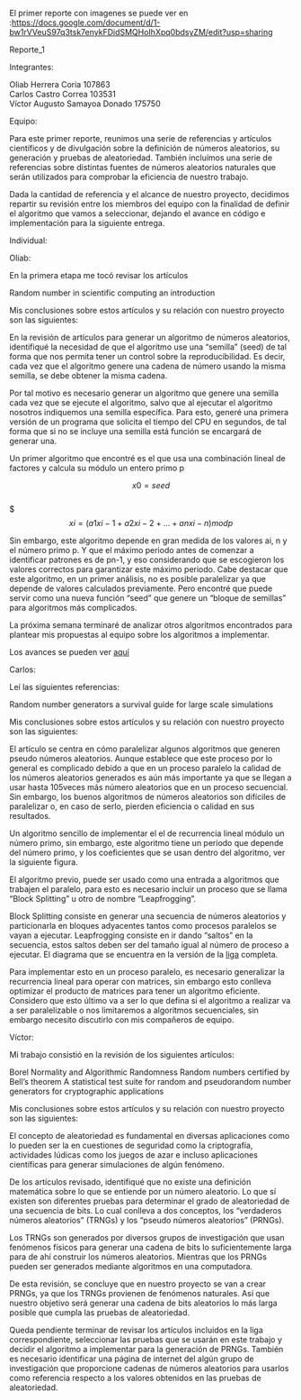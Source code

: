 
El primer reporte con imagenes se puede ver en :https://docs.google.com/document/d/1-bw1rVVeuS97q3tsk7enykFDidSMQHoIhXpq0bdsyZM/edit?usp=sharing


Reporte_1

Integrantes:

Oliab Herrera Coria 107863  
Carlos Castro Correa 103531  
Víctor Augusto Samayoa Donado 175750  

Equipo:

Para este primer reporte, reunimos una serie de referencias y artículos científicos y de divulgación sobre la definición de números aleatorios, su generación y pruebas de aleatoriedad. También incluímos una serie de referencias sobre distintas fuentes de números aleatorios naturales que serán utilizados para comprobar la eficiencia de nuestro trabajo.

Dada la cantidad de referencia y el alcance de nuestro proyecto, decidimos repartir su revisión entre los miembros del equipo con la finalidad de definir el algoritmo que vamos a seleccionar, dejando el avance en código e implementación para la siguiente entrega.


Individual: 

Oliab:

En la primera etapa me tocó revisar los artículos

Random number in scientific computing an introduction

Mis conclusiones sobre estos artículos y su relación con nuestro proyecto son las siguientes:

En la revisión de artículos para generar un algoritmo de números aleatorios, identifiqué la necesidad de que el algoritmo use una “semilla” (seed) de tal forma que nos permita tener un control sobre la reproducibilidad. Es decir, cada vez que el algoritmo genere una cadena de número usando la misma semilla, se debe obtener la misma cadena. 

Por tal motivo es necesario generar un algoritmo que genere una semilla cada vez que se ejecute el algoritmo, salvo que al ejecutar el algoritmo nosotros indiquemos una semilla específica. Para esto, generé una primera versión de un programa que solicita el tiempo del CPU en segundos, de tal forma que si no se incluye una semilla está función se encargará de generar una.

Un primer algoritmo que encontré es el que usa una combinación lineal de factores y calcula su módulo un entero primo p

$$x0=seed$$    
$$$xi= (a1xi-1 + a2xi-2 +... + anxi-n ) mod p$$

Sin embargo, este algoritmo depende en gran medida de los valores ai, n y el número primo p. Y que el máximo periodo antes de comenzar a identificar patrones es de pn-1, y eso considerando que se escogieron los valores correctos para garantizar este máximo periodo. Cabe destacar que este algoritmo, en un primer análisis, no es posible paralelizar ya que depende de valores calculados previamente. Pero encontré que puede servir como una nueva función “seed” que genere un “bloque de semillas” para algoritmos más complicados.

La próxima semana terminaré de analizar otros algoritmos encontrados para plantear mis propuestas al equipo sobre los algoritmos a implementar.

Los avances se pueden ver [aquí](https://github.com/oliab/analisis-numerico-computo-cientifico/tree/mno-2018-1/proyecto_final/proyectos/equipos/equipo_12/avance_17_04_18/codigo)


Carlos:

Leí las siguientes referencias:

Random number generators a survival guide for large scale simulations

Mis conclusiones sobre estos artículos y su relación con nuestro proyecto son las siguientes:

El artículo se centra en cómo paralelizar algunos algoritmos que generen pseudo números aleatorios. Aunque establece que este proceso por lo general es complicado debido a que en un proceso paralelo la calidad de los números aleatorios generados es aún más importante ya que se llegan a usar hasta 105veces más número aleatorios que en un proceso secuencial. Sin embargo, los buenos algoritmos de números aleatorios son difíciles de paralelizar o, en caso de serlo, pierden eficiencia o calidad en sus resultados.

Un algoritmo sencillo de implementar el el de recurrencia lineal módulo un número primo, sin embargo, este algoritmo tiene un periodo que depende del número primo, y los coeficientes que se usan dentro del algoritmo, ver la siguiente figura.

El algoritmo previo, puede ser usado como una entrada a algoritmos que trabajen el paralelo, para esto es necesario incluir un proceso que se llama “Block Splitting” u otro de nombre “Leapfrogging”.

Block Splitting consiste en generar una secuencia de números aleatorios y particionarla en bloques adyacentes tantos como procesos paralelos se vayan a ejecutar. Leapfrogging consiste en ir dando “saltos” en la secuencia, estos saltos deben ser del tamaño igual al número de proceso a ejecutar. El diagrama que se encuentra en la versión de la [liga](https://docs.google.com/document/d/1-bw1rVVeuS97q3tsk7enykFDidSMQHoIhXpq0bdsyZM/edit?usp=sharing) completa.



Para implementar esto en un proceso paralelo, es necesario generalizar la recurrencia  lineal para operar con matrices, sin embargo esto conlleva optimizar el producto de matrices para tener un algoritmo eficiente. Considero que esto último va a ser lo que defina si el algoritmo a realizar va a ser paralelizable o nos limitaremos a algoritmos secuenciales, sin embargo necesito discutirlo con mis compañeros de equipo.


Víctor:

Mi trabajo consistió en la revisión de los siguientes artículos:

Borel Normality and Algorithmic Randomness
Random numbers certified by Bell’s theorem
A statistical test suite for random and pseudorandom number generators for cryptographic applications

Mis conclusiones sobre estos artículos y su relación con nuestro proyecto son las siguientes:

El concepto de aleatoriedad es fundamental en diversas aplicaciones como lo pueden ser la en cuestiones de seguridad como la criptografía, actividades lúdicas como los juegos de azar e incluso aplicaciones científicas para generar simulaciones de algún fenómeno.

De los artículos revisado, identifiqué que no existe una definición matemática sobre lo que se entiende por un número aleatorio. Lo que sí existen son diferentes pruebas para determinar el grado de aleatoriedad de una secuencia de bits. Lo cual conlleva a dos conceptos, los “verdaderos números aleatorios” (TRNGs) y los “pseudo números aleatorios” (PRNGs).

Los TRNGs son generados por diversos grupos de investigación que usan fenómenos físicos para generar una cadena de bits lo suficientemente larga para de ahí construir los números aleatorios. Mientras que los PRNGs pueden ser generados mediante algoritmos en una computadora.

De esta revisión, se concluye que en nuestro proyecto se van a crear PRNGs, ya que los TRNGs provienen de fenómenos naturales. Así que nuestro objetivo será generar una cadena de bits aleatorios lo más larga posible que cumpla las pruebas de aleatoriedad.

Queda pendiente terminar de revisar los artículos incluidos en la liga correspondiente, seleccionar las pruebas que se usarán en este trabajo y decidir el algoritmo a implementar para la generación de PRNGs. También es necesario identificar una página de internet del algún grupo de investigación que proporcione cadenas de números aleatorios para usarlos como referencia respecto a los valores obtenidos en las pruebas de aleatoriedad.
